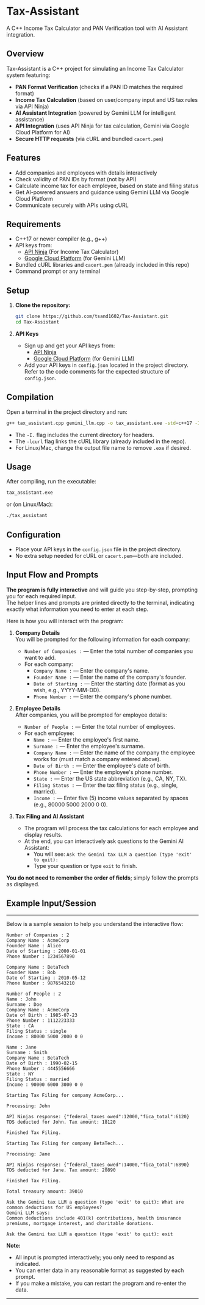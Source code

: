# Tax-Assistant

A C++ Income Tax Calculator and PAN Verification tool with AI Assistant integration.

## Overview

Tax-Assistant is a C++ project for simulating an Income Tax Calculator system featuring:

- **PAN Format Verification** (checks if a PAN ID matches the required format)
- **Income Tax Calculation** (based on user/company input and US tax rules via API Ninja)
- **AI Assistant Integration** (powered by Gemini LLM for intelligent assistance)
- **API Integration** (uses API Ninja for tax calculation, Gemini via Google Cloud Platform for AI)
- **Secure HTTP requests** (via cURL and bundled `cacert.pem`)

## Features

- Add companies and employees with details interactively
- Check validity of PAN IDs by format (not by API)
- Calculate income tax for each employee, based on state and filing status
- Get AI-powered answers and guidance using Gemini LLM via Google Cloud Platform
- Communicate securely with APIs using cURL

## Requirements

- C++17 or newer compiler (e.g., g++)
- API keys from:
  - [API Ninja](https://api-ninjas.com/) (For Income Tax Calculator)
  - [Google Cloud Platform](https://console.cloud.google.com/) (for Gemini LLM)
- Bundled cURL libraries and `cacert.pem` (already included in this repo)
- Command prompt or any terminal

## Setup

1. **Clone the repository:**
   ```bash
   git clone https://github.com/tsand1602/Tax-Assistant.git
   cd Tax-Assistant
   ```

2. **API Keys**
   - Sign up and get your API keys from:
     - [API Ninja](https://api-ninjas.com/)
     - [Google Cloud Platform](https://console.cloud.google.com/) (for Gemini LLM)
   - Add your API keys in `config.json` located in the project directory.  
     Refer to the code comments for the expected structure of `config.json`.

## Compilation

Open a terminal in the project directory and run:

```bash
g++ tax_assistant.cpp gemini_llm.cpp -o tax_assistant.exe -std=c++17 -I. -lcurl
```

- The `-I.` flag includes the current directory for headers.
- The `-lcurl` flag links the cURL library (already included in the repo).
- For Linux/Mac, change the output file name to remove `.exe` if desired.

## Usage

After compiling, run the executable:

```bash
tax_assistant.exe
```
or (on Linux/Mac):
```bash
./tax_assistant
```

## Configuration

- Place your API keys in the `config.json` file in the project directory.
- No extra setup needed for cURL or `cacert.pem`—both are included.

## Input Flow and Prompts

**The program is fully interactive** and will guide you step-by-step, prompting you for each required input.  
The helper lines and prompts are printed directly to the terminal, indicating exactly what information you need to enter at each step.

Here is how you will interact with the program:

1. **Company Details**  
   You will be prompted for the following information for each company:
   - `Number of Companies :` — Enter the total number of companies you want to add.
   - For each company:
     - `Company Name :` — Enter the company's name.
     - `Founder Name :` — Enter the name of the company's founder.
     - `Date of Starting :` — Enter the starting date (format as you wish, e.g., YYYY-MM-DD).
     - `Phone Number :` — Enter the company's phone number.

2. **Employee Details**  
   After companies, you will be prompted for employee details:
   - `Number of People :` — Enter the total number of employees.
   - For each employee:
     - `Name :` — Enter the employee's first name.
     - `Surname :` — Enter the employee's surname.
     - `Company Name :` — Enter the name of the company the employee works for (must match a company entered above).
     - `Date of Birth :` — Enter the employee's date of birth.
     - `Phone Number :` — Enter the employee's phone number.
     - `State :` — Enter the US state abbreviation (e.g., CA, NY, TX).
     - `Filing Status :` — Enter the tax filing status (e.g., single, married).
     - `Income :` — Enter five (5) income values separated by spaces (e.g., 80000 5000 2000 0 0).

3. **Tax Filing and AI Assistant**  
   - The program will process the tax calculations for each employee and display results.
   - At the end, you can interactively ask questions to the Gemini AI Assistant:
     - You will see: `Ask the Gemini tax LLM a question (type 'exit' to quit):`
     - Type your question or type `exit` to finish.

**You do not need to remember the order of fields**; simply follow the prompts as displayed.

## Example Input/Session

---

Below is a sample session to help you understand the interactive flow:

```plaintext
Number of Companies : 2
Company Name : AcmeCorp
Founder Name : Alice
Date of Starting : 2000-01-01
Phone Number : 1234567890

Company Name : BetaTech
Founder Name : Bob
Date of Starting : 2010-05-12
Phone Number : 9876543210

Number of People : 2
Name : John
Surname : Doe
Company Name : AcmeCorp
Date of Birth : 1985-07-23
Phone Number : 1112223333
State : CA
Filing Status : single
Income : 80000 5000 2000 0 0

Name : Jane
Surname : Smith
Company Name : BetaTech
Date of Birth : 1990-02-15
Phone Number : 4445556666
State : NY
Filing Status : married
Income : 90000 6000 3000 0 0

Starting Tax Filing for company AcmeCorp...

Processing: John

API Ninjas response: {"federal_taxes_owed":12000,"fica_total":6120}
TDS deducted for John. Tax amount: 18120

Finished Tax Filing.

Starting Tax Filing for company BetaTech...

Processing: Jane

API Ninjas response: {"federal_taxes_owed":14000,"fica_total":6890}
TDS deducted for Jane. Tax amount: 20890

Finished Tax Filing.

Total treasury amount: 39010

Ask the Gemini tax LLM a question (type 'exit' to quit): What are common deductions for US employees?
Gemini LLM says:
Common deductions include 401(k) contributions, health insurance premiums, mortgage interest, and charitable donations.

Ask the Gemini tax LLM a question (type 'exit' to quit): exit
```

**Note:**  
- All input is prompted interactively; you only need to respond as indicated.
- You can enter data in any reasonable format as suggested by each prompt.
- If you make a mistake, you can restart the program and re-enter the data.

---
